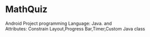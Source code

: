 # MathQuiz
Android Project
programming Language: Java. and  
Attributes: Constrain Layout,Progress Bar,Timer,Custom Java class


